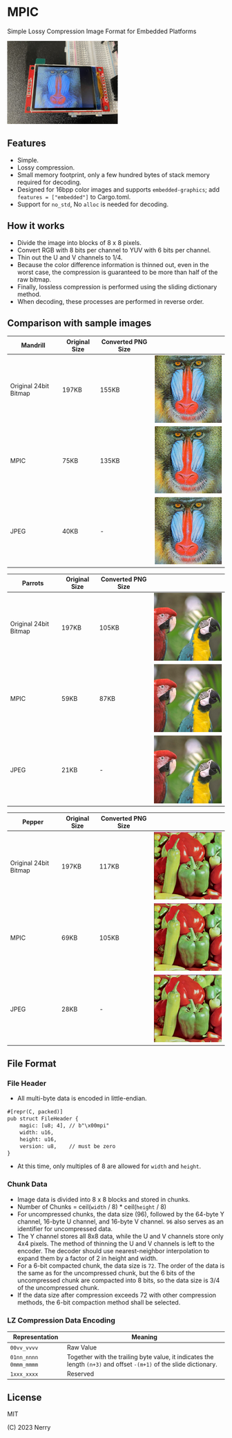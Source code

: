# MPIC

Simple Lossy Compression Image Format for Embedded Platforms

![](images/img_3246.jpg)

## Features

- Simple.
- Lossy compression.
- Small memory footprint, only a few hundred bytes of stack memory required for decoding.
- Designed for 16bpp color images and supports `embedded-graphics`; add `features = ["embedded"]` to Cargo.toml.
- Support for `no_std`, No `alloc` is needed for decoding.

## How it works

- Divide the image into blocks of 8 x 8 pixels.
- Convert RGB with 8 bits per channel to YUV with 6 bits per channel.
- Thin out the U and V channels to 1/4.
- Because the color difference information is thinned out, even in the worst case, the compression is guaranteed to be more than half of the raw bitmap.
- Finally, lossless compression is performed using the sliding dictionary method.
- When decoding, these processes are performed in reverse order.

## Comparison with sample images

| Mandrill              | Original Size | Converted  PNG Size |                              |
| --------------------- | ------------- | ------------------- | ---------------------------- |
| Original 24bit Bitmap | 197KB         | 155KB               | ![](images/Mandrill-org.png) |
| MPIC                  | 75KB          | 135KB               | ![](images/Mandrill.png)     |
| JPEG                  | 40KB          | -                   | ![](images/Mandrill.jpeg)    |

| Parrots               | Original Size | Converted  PNG Size |                             |
| --------------------- | ------------- | ------------------- | --------------------------- |
| Original 24bit Bitmap | 197KB         | 105KB               | ![](images/Parrots-org.png) |
| MPIC                  | 59KB          | 87KB                | ![](images/Parrots.png)     |
| JPEG                  | 21KB          | -                   | ![](images/Parrots.jpeg)    |

| Pepper                | Original Size | Converted  PNG Size |                            |
| --------------------- | ------------- | ------------------- | -------------------------- |
| Original 24bit Bitmap | 197KB         | 117KB               | ![](images/Pepper-org.png) |
| MPIC                  | 69KB          | 105KB               | ![](images/Pepper.png)     |
| JPEG                  | 28KB          | -                   | ![](images/Pepper.jpeg)    |

## File Format

### File Header

- All multi-byte data is encoded in little-endian.

```
#[repr(C, packed)]
pub struct FileHeader {
    magic: [u8; 4], // b"\x00mpi"
    width: u16,
    height: u16,
    version: u8,    // must be zero
}
```

- At this time, only multiples of 8 are allowed for `width` and `height`.

### Chunk Data

- Image data is divided into 8 x 8 blocks and stored in chunks.
- Number of Chunks = ceil(`width` / 8) * ceil(`height` / 8)
- For uncompressed chunks, the data size (96), followed by the 64-byte Y channel, 16-byte U channel, and 16-byte V channel. `96` also serves as an identifier for uncompressed data.
- The Y channel stores all 8x8 data, while the U and V channels store only 4x4 pixels. The method of thinning the U and V channels is left to the encoder. The decoder should use nearest-neighbor interpolation to expand them by a factor of 2 in height and width.
- For a 6-bit compacted chunk, the data size is `72`. The order of the data is the same as for the uncompressed chunk, but the 6 bits of the uncompressed chunk are compacted into 8 bits, so the data size is 3/4 of the uncompressed chunk.
- If the data size after compression exceeds 72 with other compression methods, the 6-bit compaction method shall be selected.

### LZ Compression Data Encoding

| Representation          | Meaning                                                                                                             |
| ----------------------- | ------------------------------------------------------------------------------------------------------------------- |
| `00vv_vvvv`             | Raw Value                                                                                                           |
| `01nn_nnnn` `0mmm_mmmm` | Together with the trailing byte value, it indicates the length `(n+3)` and offset `-(m+1)` of the slide dictionary. |
| `1xxx_xxxx`             | Reserved                                                                                                            |

## License

MIT

(C) 2023 Nerry
